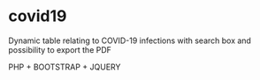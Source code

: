 # covid19

Dynamic table relating to COVID-19 infections with search box and possibility to export the PDF

PHP + BOOTSTRAP + JQUERY
